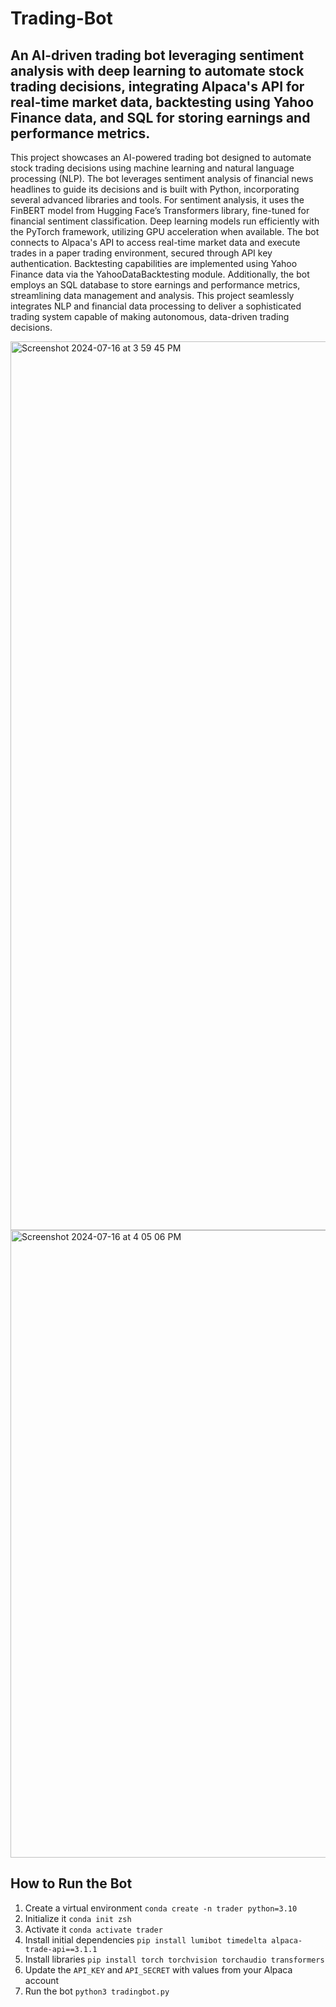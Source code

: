 # Trading-Bot

## An AI-driven trading bot leveraging sentiment analysis with deep learning to automate stock trading decisions, integrating Alpaca's API for real-time market data, backtesting using Yahoo Finance data, and SQL for storing earnings and performance metrics.


This project showcases an AI-powered trading bot designed to automate stock trading decisions using machine learning and natural language processing (NLP). The bot leverages sentiment analysis of financial news headlines to guide its decisions and is built with Python, incorporating several advanced libraries and tools. For sentiment analysis, it uses the FinBERT model from Hugging Face’s Transformers library, fine-tuned for financial sentiment classification. Deep learning models run efficiently with the PyTorch framework, utilizing GPU acceleration when available. The bot connects to Alpaca's API to access real-time market data and execute trades in a paper trading environment, secured through API key authentication. Backtesting capabilities are implemented using Yahoo Finance data via the YahooDataBacktesting module. Additionally, the bot employs an SQL database to store earnings and performance metrics, streamlining data management and analysis. This project seamlessly integrates NLP and financial data processing to deliver a sophisticated trading system capable of making autonomous, data-driven trading decisions.

<img width="1422" alt="Screenshot 2024-07-16 at 3 59 45 PM" src="https://github.com/user-attachments/assets/0cd49663-c8a9-46cc-be77-6e5e0080e504">


<img width="1004" alt="Screenshot 2024-07-16 at 4 05 06 PM" src="https://github.com/user-attachments/assets/179ee0d5-07ca-4018-ab27-7d5f711f7a56">

## How to Run the Bot
1. Create a virtual environment `conda create -n trader python=3.10` 
2. Initialize it `conda init zsh`
3. Activate it `conda activate trader`
4. Install initial dependencies `pip install lumibot timedelta alpaca-trade-api==3.1.1`
5. Install libraries `pip install torch torchvision torchaudio transformers` 
6. Update the `API_KEY` and `API_SECRET` with values from your Alpaca account 
7. Run the bot `python3 tradingbot.py`

